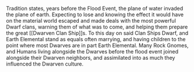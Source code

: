 Tradition states, years before the Flood Event, the plane of water invaded the plane of earth. Expecting to lose and knowing the effect it would have on the material world escaped and made deals with the most powerful Dwarf clans, warning them of what was to come, and helping them prepare the great [[Dwarven Clan Ship]]s. To this day on said Clan Ships Dwarf, and Earth Elemental stand as equals often marrying, and having children to the point where most Dwarves are in part Earth Elemental. Many Rock Gnomes, and Humans living alongside the Dwarves before the flood event joined alongside their Dwarven neighbors, and assimilated into as much they influenced the Dwarven culture.


